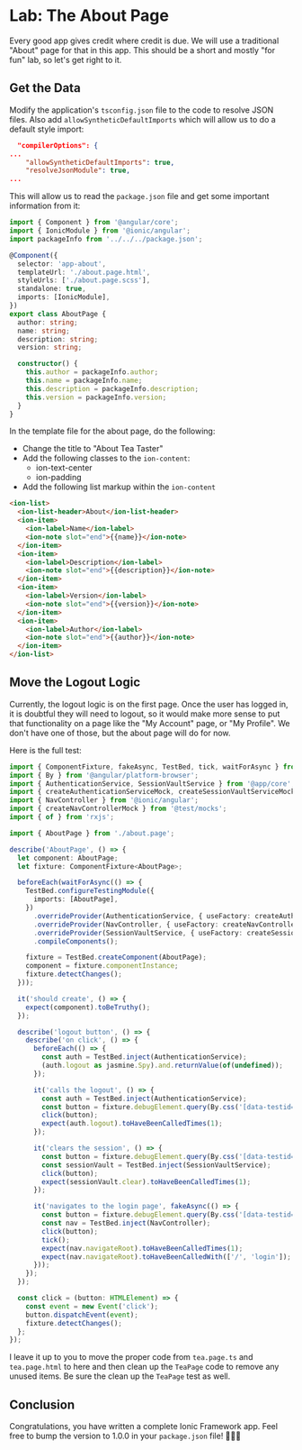 # Lab: The About Page

Every good app gives credit where credit is due. We will use a traditional "About" page for that in this app. This should be a short and mostly "for fun" lab, so let's get right to it.

## Get the Data

Modify the application's `tsconfig.json` file to the code to resolve JSON files. Also add `allowSyntheticDefaultImports` which will allow us to do a default style import:

```json
  "compilerOptions": {
...
    "allowSyntheticDefaultImports": true,
    "resolveJsonModule": true,
...
```

This will allow us to read the `package.json` file and get some important information from it:

```typescript
import { Component } from '@angular/core';
import { IonicModule } from '@ionic/angular';
import packageInfo from '../../../package.json';

@Component({
  selector: 'app-about',
  templateUrl: './about.page.html',
  styleUrls: ['./about.page.scss'],
  standalone: true,
  imports: [IonicModule],
})
export class AboutPage {
  author: string;
  name: string;
  description: string;
  version: string;

  constructor() {
    this.author = packageInfo.author;
    this.name = packageInfo.name;
    this.description = packageInfo.description;
    this.version = packageInfo.version;
  }
}
```

In the template file for the about page, do the following:

- Change the title to "About Tea Taster"
- Add the following classes to the `ion-content`:
  - ion-text-center
  - ion-padding
- Add the following list markup within the `ion-content`

```html
<ion-list>
  <ion-list-header>About</ion-list-header>
  <ion-item>
    <ion-label>Name</ion-label>
    <ion-note slot="end">{{name}}</ion-note>
  </ion-item>
  <ion-item>
    <ion-label>Description</ion-label>
    <ion-note slot="end">{{description}}</ion-note>
  </ion-item>
  <ion-item>
    <ion-label>Version</ion-label>
    <ion-note slot="end">{{version}}</ion-note>
  </ion-item>
  <ion-item>
    <ion-label>Author</ion-label>
    <ion-note slot="end">{{author}}</ion-note>
  </ion-item>
</ion-list>
```

## Move the Logout Logic

Currently, the logout logic is on the first page. Once the user has logged in, it is doubtful they will need to logout, so it would make more sense to put that functionality on a page like the "My Account" page, or "My Profile". We don't have one of those, but the about page will do for now.

Here is the full test:

```typescript
import { ComponentFixture, fakeAsync, TestBed, tick, waitForAsync } from '@angular/core/testing';
import { By } from '@angular/platform-browser';
import { AuthenticationService, SessionVaultService } from '@app/core';
import { createAuthenticationServiceMock, createSessionVaultServiceMock } from '@app/core/testing';
import { NavController } from '@ionic/angular';
import { createNavControllerMock } from '@test/mocks';
import { of } from 'rxjs';

import { AboutPage } from './about.page';

describe('AboutPage', () => {
  let component: AboutPage;
  let fixture: ComponentFixture<AboutPage>;

  beforeEach(waitForAsync(() => {
    TestBed.configureTestingModule({
      imports: [AboutPage],
    })
      .overrideProvider(AuthenticationService, { useFactory: createAuthenticationServiceMock })
      .overrideProvider(NavController, { useFactory: createNavControllerMock })
      .overrideProvider(SessionVaultService, { useFactory: createSessionVaultServiceMock })
      .compileComponents();

    fixture = TestBed.createComponent(AboutPage);
    component = fixture.componentInstance;
    fixture.detectChanges();
  }));

  it('should create', () => {
    expect(component).toBeTruthy();
  });

  describe('logout button', () => {
    describe('on click', () => {
      beforeEach(() => {
        const auth = TestBed.inject(AuthenticationService);
        (auth.logout as jasmine.Spy).and.returnValue(of(undefined));
      });

      it('calls the logout', () => {
        const auth = TestBed.inject(AuthenticationService);
        const button = fixture.debugElement.query(By.css('[data-testid="logout-button"]')).nativeElement;
        click(button);
        expect(auth.logout).toHaveBeenCalledTimes(1);
      });

      it('clears the session', () => {
        const button = fixture.debugElement.query(By.css('[data-testid="logout-button"]')).nativeElement;
        const sessionVault = TestBed.inject(SessionVaultService);
        click(button);
        expect(sessionVault.clear).toHaveBeenCalledTimes(1);
      });

      it('navigates to the login page', fakeAsync(() => {
        const button = fixture.debugElement.query(By.css('[data-testid="logout-button"]')).nativeElement;
        const nav = TestBed.inject(NavController);
        click(button);
        tick();
        expect(nav.navigateRoot).toHaveBeenCalledTimes(1);
        expect(nav.navigateRoot).toHaveBeenCalledWith(['/', 'login']);
      }));
    });
  });

  const click = (button: HTMLElement) => {
    const event = new Event('click');
    button.dispatchEvent(event);
    fixture.detectChanges();
  };
});
```

I leave it up to you to move the proper code from `tea.page.ts` and `tea.page.html` to here and then clean up the `TeaPage` code to remove any unused items. Be sure the clean up the `TeaPage` test as well.

## Conclusion

Congratulations, you have written a complete Ionic Framework app. Feel free to bump the version to 1.0.0 in your `package.json` file! 🥳🎉🤓

